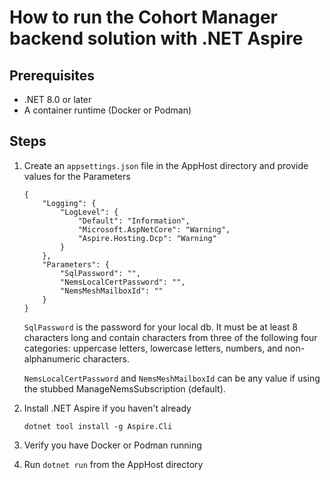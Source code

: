 # How to run the Cohort Manager backend solution with .NET Aspire

## Prerequisites

- .NET 8.0 or later
- A container runtime (Docker or Podman)

## Steps

1. Create an `appsettings.json` file in the AppHost directory and provide values for the Parameters

    ```
    {
        "Logging": {
            "LogLevel": {
                "Default": "Information",
                "Microsoft.AspNetCore": "Warning",
                "Aspire.Hosting.Dcp": "Warning"
            }
        },
        "Parameters": {
            "SqlPassword": "",
            "NemsLocalCertPassword": "",
            "NemsMeshMailboxId": ""
        }
    }
    ```

    `SqlPassword` is the password for your local db. It must be at least 8 characters long and contain characters from three of the following four categories: uppercase letters, lowercase letters, numbers, and non-alphanumeric characters.

    `NemsLocalCertPassword` and `NemsMeshMailboxId` can be any value if using the stubbed ManageNemsSubscription (default).

2. Install .NET Aspire if you haven't already
    ```
    dotnet tool install -g Aspire.Cli
    ```

3. Verify you have Docker or Podman running

4. Run `dotnet run` from the AppHost directory
